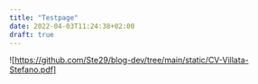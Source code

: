 ```yaml
---
title: "Testpage"
date: 2022-04-03T11:24:38+02:00
draft: true
---
```


![https://github.com/Ste29/blog-dev/tree/main/static/CV-Villata-Stefano.pdf]
